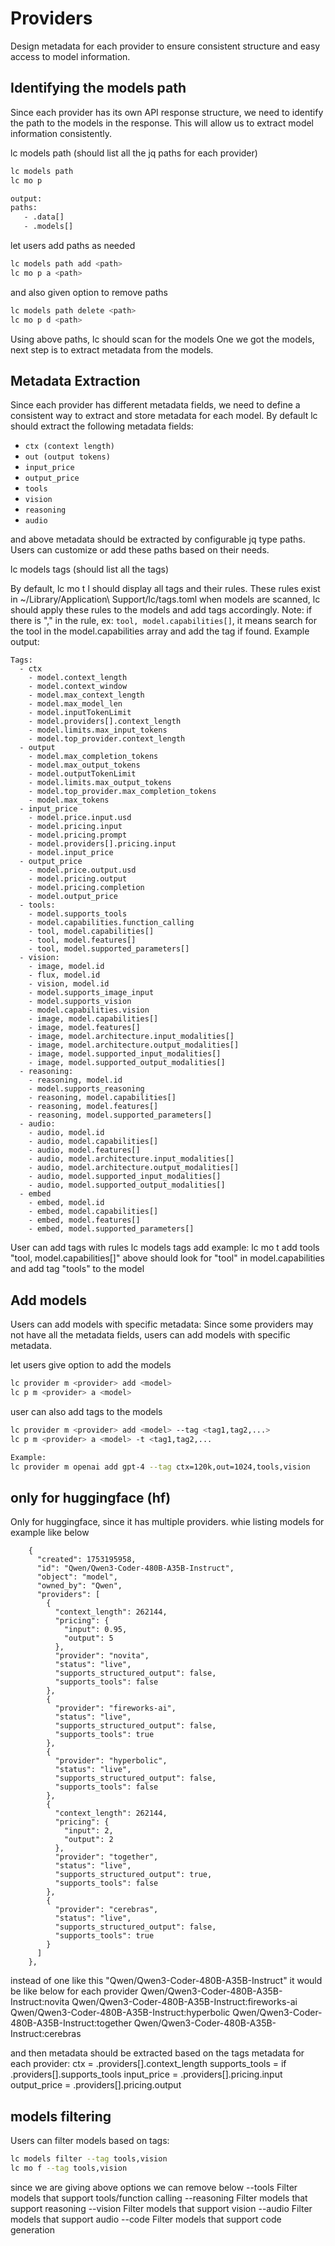 # Providers
Design metadata for each provider to ensure consistent structure and easy access to model information.

## Identifying the models path
Since each provider has its own API response structure, we need to identify the path to the models in the response. This will allow us to extract model information consistently.

lc models path (should list all the jq paths for each provider)
```bash
lc models path
lc mo p

output:
paths:
   - .data[]
   - .models[]
```

let users add paths as needed
```bash
lc models path add <path>
lc mo p a <path>
```
and also given option to remove paths
```bash
lc models path delete <path>
lc mo p d <path>
```
Using above paths, lc should scan for the models
One we got the models, next step is to extract metadata from the models.

## Metadata Extraction
Since each provider has different metadata fields, we need to define a consistent way to extract and store metadata for each model. By default lc should extract the following metadata fields:
- `ctx (context length)`
- `out (output tokens)`
- `input_price`
- `output_price`
- `tools`
- `vision`
- `reasoning`
- `audio`

and above metadata should be extracted by configurable jq type paths.
Users can customize or add these paths based on their needs.

lc models tags (should list all the tags)

By default, 
lc mo t l
should display all tags and their rules.
These rules exist in ~/Library/Application\ Support/lc/tags.toml
when models are scanned, lc should apply these rules to the models and add tags accordingly.
Note: if there is "," in the rule, ex: `tool, model.capabilities[]`, it means search for the tool in the model.capabilities array and add the tag if found.
Example output:

```
Tags:
  - ctx 
    - model.context_length
    - model.context_window
    - model.max_context_length
    - model.max_model_len
    - model.inputTokenLimit
    - model.providers[].context_length
    - model.limits.max_input_tokens
    - model.top_provider.context_length
  - output
    - model.max_completion_tokens
    - model.max_output_tokens
    - model.outputTokenLimit
    - model.limits.max_output_tokens
    - model.top_provider.max_completion_tokens
    - model.max_tokens
  - input_price
    - model.price.input.usd
    - model.pricing.input
    - model.pricing.prompt
    - model.providers[].pricing.input
    - model.input_price
  - output_price
    - model.price.output.usd
    - model.pricing.output
    - model.pricing.completion
    - model.output_price
  - tools:
    - model.supports_tools
    - model.capabilities.function_calling 
    - tool, model.capabilities[]
    - tool, model.features[]
    - tool, model.supported_parameters[]
  - vision:
    - image, model.id
    - flux, model.id
    - vision, model.id
    - model.supports_image_input
    - model.supports_vision 
    - model.capabilities.vision
    - image, model.capabilities[]
    - image, model.features[]
    - image, model.architecture.input_modalities[]
    - image, model.architecture.output_modalities[]
    - image, model.supported_input_modalities[]
    - image, model.supported_output_modalities[]
  - reasoning: 
    - reasoning, model.id
    - model.supports_reasoning
    - reasoning, model.capabilities[]
    - reasoning, model.features[]
    - reasoning, model.supported_parameters[]
  - audio:
    - audio, model.id
    - audio, model.capabilities[]
    - audio, model.features[]
    - audio, model.architecture.input_modalities[]
    - audio, model.architecture.output_modalities[]
    - audio, model.supported_input_modalities[]
    - audio, model.supported_output_modalities[]
  - embed
    - embed, model.id
    - embed, model.capabilities[]
    - embed, model.features[]
    - embed, model.supported_parameters[]
```

User can add tags with rules
lc models tags add <tag> <rule>
example:
lc mo t add tools "tool, model.capabilities[]"
above should look for "tool" in model.capabilities and add tag "tools" to the model

## Add models
Users can add models with specific metadata:
Since some providers may not have all the metadata fields, users can add models with specific metadata.

let users give option to add the models
```bash
lc provider m <provider> add <model>
lc p m <provider> a <model>
```
user can also add tags to the models
```bash
lc provider m <provider> add <model> --tag <tag1,tag2,...>
lc p m <provider> a <model> -t <tag1,tag2,...

Example:
lc provider m openai add gpt-4 --tag ctx=120k,out=1024,tools,vision
```

## only for huggingface (hf)
Only for huggingface, since it has multiple providers.
whie listing models for example like below
```
    {
      "created": 1753195958,
      "id": "Qwen/Qwen3-Coder-480B-A35B-Instruct",
      "object": "model",
      "owned_by": "Qwen",
      "providers": [
        {
          "context_length": 262144,
          "pricing": {
            "input": 0.95,
            "output": 5
          },
          "provider": "novita",
          "status": "live",
          "supports_structured_output": false,
          "supports_tools": false
        },
        {
          "provider": "fireworks-ai",
          "status": "live",
          "supports_structured_output": false,
          "supports_tools": true
        },
        {
          "provider": "hyperbolic",
          "status": "live",
          "supports_structured_output": false,
          "supports_tools": false
        },
        {
          "context_length": 262144,
          "pricing": {
            "input": 2,
            "output": 2
          },
          "provider": "together",
          "status": "live",
          "supports_structured_output": true,
          "supports_tools": false
        },
        {
          "provider": "cerebras",
          "status": "live",
          "supports_structured_output": false,
          "supports_tools": true
        }
      ]
    },
```
instead of one like this "Qwen/Qwen3-Coder-480B-A35B-Instruct"
it would be like below for each provider
Qwen/Qwen3-Coder-480B-A35B-Instruct:novita
Qwen/Qwen3-Coder-480B-A35B-Instruct:fireworks-ai
Qwen/Qwen3-Coder-480B-A35B-Instruct:hyperbolic
Qwen/Qwen3-Coder-480B-A35B-Instruct:together
Qwen/Qwen3-Coder-480B-A35B-Instruct:cerebras

and then metadata should be extracted based on the tags
metadata for each provider:
ctx = .providers[].context_length
supports_tools = if .providers[].supports_tools
input_price = .providers[].pricing.input
output_price = .providers[].pricing.output

## models filtering
Users can filter models based on tags:
```bash
lc models filter --tag tools,vision
lc mo f --tag tools,vision
``` 

since we are giving above options we can remove below
      --tools                        Filter models that support tools/function calling
      --reasoning                    Filter models that support reasoning
      --vision                       Filter models that support vision
      --audio                        Filter models that support audio
      --code                         Filter models that support code generation

